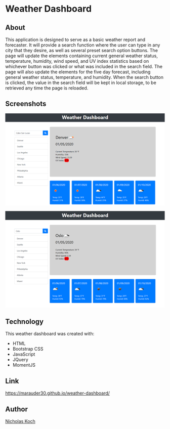 # Weather Dashboard

## About

This application is designed to serve as a basic weather report and forecaster. It will provide a search function where the user can type in any city that they desire, as well as several preset search option buttons. The page will update the elements containing current general weather status, temperature, humidity, wind speed, and UV index statistics based on whichever button was clicked or what was included in the search field. The page will also update the elements for the five day forecast, including general weather status, temperature, and humidity. When the search button is clicked, the value in the search field will be kept in local storage, to be retrieved any time the page is reloaded.

## Screenshots

![](assets/weather1.png)

![](assets/weather2.png)

## Technology

This weather dashboard was created with:

- HTML
- Bootstrap CSS
- JavaScript
- JQuery
- MomentJS

## Link

https://marauder30.github.io/weather-dashboard/

## Author

[Nicholas Koch](https://marauder30.github.io/)